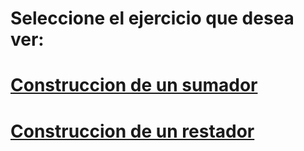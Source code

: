 # Seleccione el ejercicio que desea ver: 
# [Construccion de un sumador](/Lab2/Sumador) 
# [Construccion de un restador](/Lab2/Restador) 
